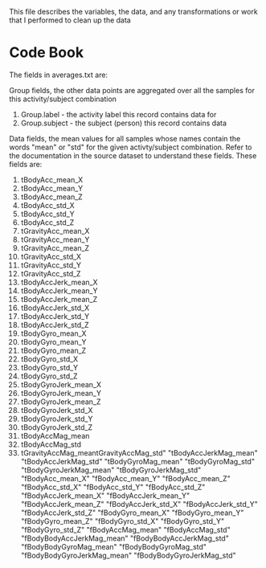 This file describes the variables, the data, and any transformations or work that I performed to clean up the data

# Code Book
The fields in averages.txt are:

Group fields, the other data points are aggregated over all the samples for this activity/subject combination
1. Group.label - the activity label this record contains data for
1. Group.subject - the subject (person) this record contains data

Data fields, the mean values for all samples whose names contain the words "mean" or "std" for the given activty/subject combination. Refer to the documentation in the source dataset to understand these fields. These fields are:
1. tBodyAcc_mean_X
1. tBodyAcc_mean_Y
1. tBodyAcc_mean_Z
1. tBodyAcc_std_X
1. tBodyAcc_std_Y
1. tBodyAcc_std_Z
1. tGravityAcc_mean_X
1. tGravityAcc_mean_Y
1. tGravityAcc_mean_Z
2. tGravityAcc_std_X
3. tGravityAcc_std_Y
4. tGravityAcc_std_Z
5. tBodyAccJerk_mean_X
6. tBodyAccJerk_mean_Y
7. tBodyAccJerk_mean_Z
8. tBodyAccJerk_std_X
9. tBodyAccJerk_std_Y
10. tBodyAccJerk_std_Z
11. tBodyGyro_mean_X
12. tBodyGyro_mean_Y
13. tBodyGyro_mean_Z
14. tBodyGyro_std_X
15. tBodyGyro_std_Y
16. tBodyGyro_std_Z
17. tBodyGyroJerk_mean_X
18. tBodyGyroJerk_mean_Y
19. tBodyGyroJerk_mean_Z
20. tBodyGyroJerk_std_X
21. tBodyGyroJerk_std_Y
22. tBodyGyroJerk_std_Z
23. tBodyAccMag_mean
24. tBodyAccMag_std
25. tGravityAccMag_meantGravityAccMag_std" "tBodyAccJerkMag_mean" "tBodyAccJerkMag_std" "tBodyGyroMag_mean" "tBodyGyroMag_std" "tBodyGyroJerkMag_mean" "tBodyGyroJerkMag_std" "fBodyAcc_mean_X" "fBodyAcc_mean_Y" "fBodyAcc_mean_Z" "fBodyAcc_std_X" "fBodyAcc_std_Y" "fBodyAcc_std_Z" "fBodyAccJerk_mean_X" "fBodyAccJerk_mean_Y" "fBodyAccJerk_mean_Z" "fBodyAccJerk_std_X" "fBodyAccJerk_std_Y" "fBodyAccJerk_std_Z" "fBodyGyro_mean_X" "fBodyGyro_mean_Y" "fBodyGyro_mean_Z" "fBodyGyro_std_X" "fBodyGyro_std_Y" "fBodyGyro_std_Z" "fBodyAccMag_mean" "fBodyAccMag_std" "fBodyBodyAccJerkMag_mean" "fBodyBodyAccJerkMag_std" "fBodyBodyGyroMag_mean" "fBodyBodyGyroMag_std" "fBodyBodyGyroJerkMag_mean" "fBodyBodyGyroJerkMag_std"


